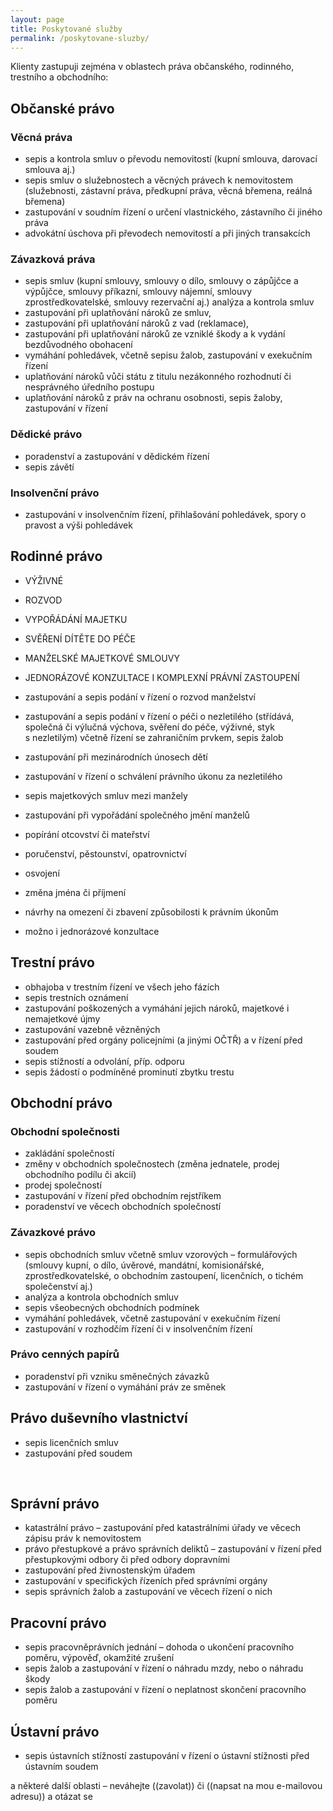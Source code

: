 ```yaml
---
layout: page
title: Poskytované služby
permalink: /poskytovane-sluzby/
---
```


Klienty zastupuji zejména v oblastech práva občanského, rodinného, trestního a obchodního:

## Občanské právo

### Věcná práva
- sepis a kontrola smluv o převodu nemovitostí (kupní smlouva, darovací smlouva&nbsp;aj.)
- sepis smluv o služebnostech a věcných právech k nemovitostem (služebnosti, zástavní práva, předkupní práva, věcná břemena, reálná břemena)
- zastupování v soudním řízení o určení vlastnického, zástavního či jiného práva
- advokátní úschova při převodech nemovitostí a při jiných transakcích

### Závazková práva
- sepis smluv (kupní smlouvy, smlouvy o dílo, smlouvy o zápůjčce a výpůjčce, smlouvy příkazní, smlouvy nájemní, smlouvy zprostředkovatelské, smlouvy rezervační aj.)
analýza a kontrola smluv
- zastupování při uplatňování nároků ze smluv, 
- zastupování při uplatňování nároků z vad (reklamace), 
- zastupování při uplatňování nároků ze vzniklé škody a k vydání bezdůvodného obohacení
- vymáhání pohledávek, včetně sepisu žalob, zastupování v exekučním řízení
- uplatňování nároků vůči státu z titulu nezákonného rozhodnutí či nesprávného úředního postupu
- uplatňování nároků z práv na ochranu osobnosti, sepis žaloby, zastupování v řízení

### Dědické právo
- poradenství a zastupování v dědickém řízení
- sepis závětí

### Insolvenční právo
- zastupování v insolvenčním řízení, přihlašování pohledávek, spory o pravost a výši pohledávek



## Rodinné právo
- VÝŽIVNÉ
- ROZVOD
- VYPOŘÁDÁNÍ MAJETKU
- SVĚŘENÍ DÍTĚTE DO PÉČE
- MANŽELSKÉ MAJETKOVÉ SMLOUVY
- JEDNORÁZOVÉ KONZULTACE I KOMPLEXNÍ PRÁVNÍ ZASTOUPENÍ

- zastupování a sepis podání v řízení o rozvod manželství
- zastupování a sepis podání v řízení o péči o nezletilého (střídává, společná či výlučná výchova, svěření do péče, výživné, styk s nezletilým) včetně řízení se zahraničním prvkem, sepis žalob 
- zastupování při mezinárodních únosech dětí
- zastupování v řízení o schválení právního úkonu za nezletilého
- sepis majetkových smluv mezi manžely
- zastupování při vypořádání společného jmění manželů
- popírání otcovství či mateřství
- poručenství, pěstounství, opatrovnictví
- osvojení
- změna jména či příjmení
- návrhy na omezení či zbavení způsobilosti k právním úkonům
- možno i jednorázové konzultace


## Trestní právo
- obhajoba v trestním řízení ve všech jeho fázích
- sepis trestních oznámení
- zastupování poškozených a vymáhání jejich nároků, majetkové i nemajetkové újmy
- zastupování vazebně vězněných
- zastupování před orgány policejními (a jinými OČTŘ) a v řízení před soudem
- sepis stížností a odvolání, příp. odporu
- sepis žádostí o podmíněné prominutí zbytku trestu


## Obchodní právo
### Obchodní společnosti
- zakládání společností
- změny v obchodních společnostech (změna jednatele, prodej obchodního podílu či akcií)
- prodej společností
- zastupování v řízení před obchodním rejstříkem
- poradenství ve věcech obchodních společností

### Závazkové právo
- sepis obchodních smluv včetně smluv vzorových – formulářových (smlouvy kupní, o dílo, úvěrové, mandátní, komisionářské, zprostředkovatelské, o obchodním zastoupení, licenčních, o tichém společenství aj.)
- analýza a kontrola obchodních smluv
- sepis všeobecných obchodních podmínek 
- vymáhání pohledávek, včetně zastupování v exekučním řízení
- zastupování v rozhodčím řízení či v insolvenčním řízení

### Právo cenných papírů
- poradenství při vzniku směnečných závazků
- zastupování v řízení o vymáhání práv ze směnek
 

## Právo duševního vlastnictví
- sepis licenčních smluv
- zastupování před soudem

 
## Správní právo
- katastrální právo – zastupování před katastrálními úřady ve věcech zápisu práv k nemovitostem
- právo přestupkové a právo správních deliktů – zastupování v řízení před přestupkovými odbory či před odbory dopravními
- zastupování před živnostenským úřadem
- zastupování v specifických řízeních před správními orgány
- sepis správních žalob a zastupování ve věcech řízení o nich
 


## Pracovní právo
- sepis pracovněprávních jednání – dohoda o ukončení pracovního poměru, výpověď, okamžité zrušení
- sepis žalob a zastupování v řízení o náhradu mzdy, nebo o náhradu škody 
- sepis žalob a zastupování v řízení o neplatnost skončení pracovního poměru 


## Ústavní právo
- sepis ústavních stížností
zastupování v řízení o ústavní stížnosti před ústavním soudem


a některé další oblasti – neváhejte ((zavolat)) či ((napsat na mou e-mailovou adresu)) a otázat se

